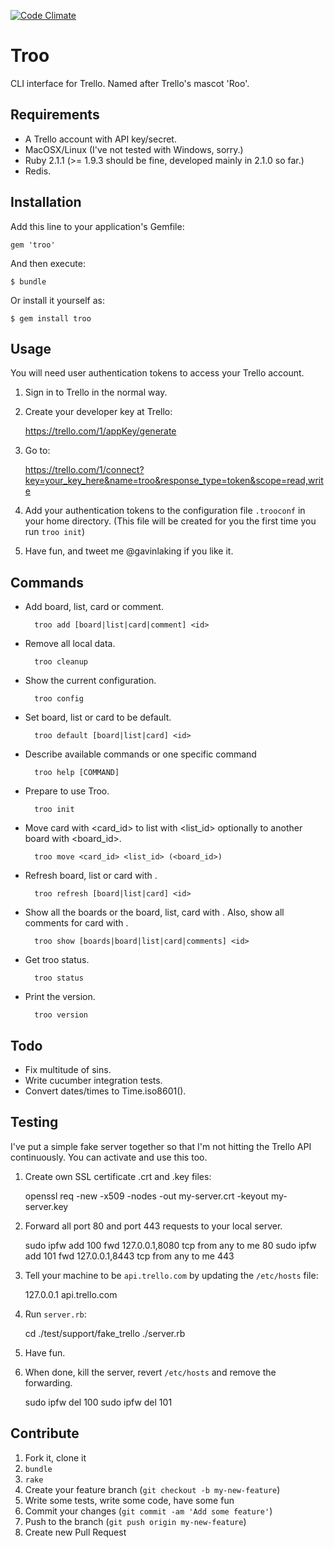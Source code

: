 [![Code Climate](https://codeclimate.com/github/gavinlaking/troo.png)](https://codeclimate.com/github/gavinlaking/troo)

# Troo

CLI interface for Trello. Named after Trello's mascot 'Roo'.

## Requirements

- A Trello account with API key/secret.
- MacOSX/Linux (I've not tested with Windows, sorry.)
- Ruby 2.1.1 (>= 1.9.3 should be fine, developed mainly in 2.1.0 so far.)
- Redis.

## Installation

Add this line to your application's Gemfile:

    gem 'troo'

And then execute:

    $ bundle

Or install it yourself as:

    $ gem install troo

## Usage

You will need user authentication tokens to access your Trello account.

1) Sign in to Trello in the normal way.

2) Create your developer key at Trello:

    https://trello.com/1/appKey/generate

3) Go to:

    https://trello.com/1/connect?key=your_key_here&name=troo&response_type=token&scope=read,write

4) Add your authentication tokens to the configuration file `.trooconf` in your home directory. (This file will be created for you the first time you run `troo init`)

5) Have fun, and tweet me @gavinlaking if you like it.

## Commands

- Add board, list, card or comment.

        troo add [board|list|card|comment] <id>

- Remove all local data.

        troo cleanup

- Show the current configuration.

        troo config

- Set board, list or card to be default.

        troo default [board|list|card] <id>

- Describe available commands or one specific command

        troo help [COMMAND]

- Prepare to use Troo.

        troo init

- Move card with <card_id> to list with <list_id> optionally to another board with <board_id>.

        troo move <card_id> <list_id> (<board_id>)

- Refresh board, list or card with <id>.

        troo refresh [board|list|card] <id>

- Show all the boards or the board, list, card with <id>. Also, show all comments for card with <id>.

        troo show [boards|board|list|card|comments] <id>

- Get troo status.

        troo status

- Print the version.

        troo version

## Todo

- Fix multitude of sins.
- Write cucumber integration tests.
- Convert dates/times to Time.iso8601().

## Testing

I've put a simple fake server together so that I'm not hitting the Trello API continuously. You can activate and use this too.

1) Create own SSL certificate .crt and .key files:

    openssl req -new -x509 -nodes -out my-server.crt -keyout my-server.key

2) Forward all port 80 and port 443 requests to your local server.

    sudo ipfw add 100 fwd 127.0.0.1,8080 tcp from any to me 80
    sudo ipfw add 101 fwd 127.0.0.1,8443 tcp from any to me 443

3) Tell your machine to be `api.trello.com` by updating the `/etc/hosts` file:

    127.0.0.1 api.trello.com

4) Run `server.rb`:

    cd ./test/support/fake_trello
    ./server.rb

5) Have fun.

6) When done, kill the server, revert `/etc/hosts` and remove the forwarding.

    sudo ipfw del 100
    sudo ipfw del 101

## Contribute

1. Fork it, clone it
2. `bundle`
3. `rake`
4. Create your feature branch (`git checkout -b my-new-feature`)
5. Write some tests, write some code, have some fun
6. Commit your changes (`git commit -am 'Add some feature'`)
7. Push to the branch (`git push origin my-new-feature`)
8. Create new Pull Request

